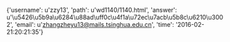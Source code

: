 {'username': u'zzy13', 'path': u'wd1140/1140.html', 'answer': u'\u5426\u5b9a\u6284\u88ad\uff0c\u4f1a\u72ec\u7acb\u5b8c\u6210\u3002', 'email': u'zhangzheyu13@mails.tsinghua.edu.cn', 'time': '2016-02-21:20:21:35'}